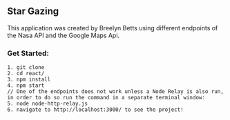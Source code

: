 ## Star Gazing 

This application was created by Breelyn Betts using different endpoints of the Nasa API and the Google Maps Api.

### Get Started: 

```
1. git clone 
2. cd react/
3. npm install
4. npm start 
// One of the endpoints does not work unless a Node Relay is also run, in order to do so run the command in a separate terminal window: 
5. node node-http-relay.js
6. navigate to http://localhost:3000/ to see the project! 
```

